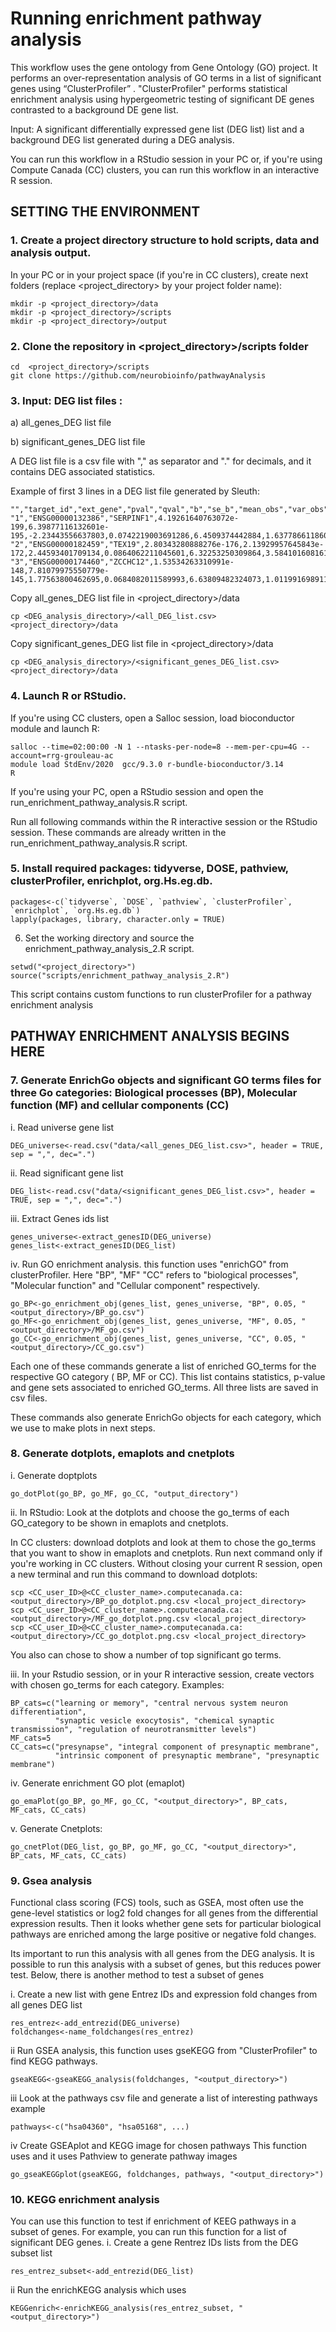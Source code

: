 # Running enrichment pathway analysis

This workflow uses the gene ontology from Gene Ontology (GO) project. 
It performs an over-representation analysis of GO terms in a list of significant genes using “ClusterProfiler” . 
"ClusterProfiler" performs statistical enrichment analysis using hypergeometric testing of significant DE genes contrasted to
a background DE gene list.

Input: A significant differentially expressed gene list (DEG list) list and a background DEG list generated during a DEG analysis. 
 
You can run this workflow in a RStudio session in your PC or, if you're using Compute Canada (CC)
clusters, you can run this workflow in an interactive R session.

## SETTING THE ENVIRONMENT

### 1. Create a project directory structure to hold scripts, data and analysis output. 

   In your PC or in your project space (if you're in CC clusters), create next folders (replace
<project_directory> by your project folder name):
```
mkdir -p <project_directory>/data
mkdir -p <project_directory>/scripts
mkdir -p <project_directory>/output
```

### 2. Clone the repository in <project_directory>/scripts folder
```
cd  <project_directory>/scripts
git clone https://github.com/neurobioinfo/pathwayAnalysis
```

### 3. Input: DEG list files :

   a) all_genes_DEG list file
   
   b) significant_genes_DEG list file

A DEG list file is a csv file with "," as separator and "." for decimals, and it contains DEG associated statistics.

   Example of first 3 lines in a DEG list file generated by Sleuth:
```
"","target_id","ext_gene","pval","qval","b","se_b","mean_obs","var_obs","tech_var","sigma_sq","smooth_sigma_sq","final_sigma_sq"
"1","ENSG00000132386","SERPINF1",4.19261640763072e-199,6.39877116132601e-195,-2.23443556637803,0.0742219003691286,6.4509374442884,1.63778661186005,0.0029989099496231,0.00475780947707804,0.00526442579198417,0.00526442579198417
"2","ENSG00000182459","TEX19",2.80343280888276e-176,2.13929957645843e-172,2.44593401709134,0.0864062211045601,6.32253250309864,3.58410160816125,0.00573075354527296,-0.000382194802584816,0.00546829902308222,0.00546829902308222
"3","ENSG00000174460","ZCCHC12",1.53534263310991e-148,7.81079975550779e-145,1.77563800462695,0.0684082011589993,6.63809482324073,1.01199169891179,0.00198846390925134,0.00306274943721649,0.00503105906946383,0.00503105906946383
```

   Copy all_genes_DEG list file in <project_directory>/data
```
cp <DEG_analysis_directory>/<all_DEG_list.csv> <project_directory>/data
```
   Copy significant_genes_DEG list file in <project_directory>/data
```
cp <DEG_analysis_directory>/<significant_genes_DEG_list.csv> <project_directory>/data
```

### 4. Launch R or RStudio.

If you're using CC clusters, open a Salloc session, load bioconductor module and launch R:
```
salloc --time=02:00:00 -N 1 --ntasks-per-node=8 --mem-per-cpu=4G --account=rrg-grouleau-ac
module load StdEnv/2020  gcc/9.3.0 r-bundle-bioconductor/3.14
R
```

If you're using your PC, open a RStudio session and open the run_enrichment_pathway_analysis.R script. 

Run all following commands within the R interactive session or the RStudio session. These commands
are already written in the run_enrichment_pathway_analysis.R script.


### 5. Install required packages: tidyverse, DOSE, pathview, clusterProfiler, enrichplot, org.Hs.eg.db.


```
packages<-c(`tidyverse`, `DOSE`, `pathview`, `clusterProfiler`, `enrichplot`, `org.Hs.eg.db`)
lapply(packages, library, character.only = TRUE)
```
6. Set the working directory and source the enrichment_pathway_analysis_2.R script.
```
setwd("<project_directory>")
source("scripts/enrichment_pathway_analysis_2.R")
```
This script contains custom functions to run clusterProfiler for a pathway enrichment analysis

## PATHWAY ENRICHMENT ANALYSIS BEGINS HERE

### 7. Generate EnrichGo objects and significant GO terms files for three Go categories: Biological processes (BP), Molecular function (MF) and cellular components (CC)

i. Read universe gene list
```
DEG_universe<-read.csv("data/<all_genes_DEG_list.csv>", header = TRUE, sep = ",", dec=".")
```
ii. Read significant gene list
```
DEG_list<-read.csv("data/<significant_genes_DEG_list.csv>", header = TRUE, sep = ",", dec=".")
```
iii. Extract Genes ids list
```
genes_universe<-extract_genesID(DEG_universe)
genes_list<-extract_genesID(DEG_list)
```
iv. Run GO enrichment analysis. this function uses "enrichGO" from clusterProfiler. Here "BP", "MF"
"CC" refers to "biological processes", "Molecular function" and "Cellular component" respectively.

```
go_BP<-go_enrichment_obj(genes_list, genes_universe, "BP", 0.05, "<output_directory>/BP_go.csv")
go_MF<-go_enrichment_obj(genes_list, genes_universe, "MF", 0.05, "<output_directory>/MF_go.csv")
go_CC<-go_enrichment_obj(genes_list, genes_universe, "CC", 0.05, "<output_directory>/CC_go.csv")
```


Each one of these commands generate a list of enriched GO_terms for the respective GO category ( BP, MF or CC). 
This list contains statistics, p-value and gene sets associated to enriched GO_terms. All three lists are
saved in csv files.

These commands also generate EnrichGo objects for each category, which we use to make plots in next steps.


### 8. Generate dotplots, emaplots and cnetplots
i. Generate doptplots
```
go_dotPlot(go_BP, go_MF, go_CC, "output_directory")
```



ii. In RStudio: Look at the dotplots and choose the go_terms of each GO_category to be shown in emaplots and cnetplots.


In CC clusters: download dotplots and look  at them to chose the go_terms that you want to show in emaplots and cnetplots.
Run next command only if you're working in CC clusters. Without closing your current R session, open a new terminal and run this command to download dotplots:
                    
```
scp <CC_user_ID>@<CC_cluster_name>.computecanada.ca:<output_directory>/BP_go_dotplot.png.csv <local_project_directory>
scp <CC_user_ID>@<CC_cluster_name>.computecanada.ca:<output_directory>/MF_go_dotplot.png.csv <local_project_directory>
scp <CC_user_ID>@<CC_cluster_name>.computecanada.ca:<output_directory>/CC_go_dotplot.png.csv <local_project_directory>
```

You also can chose to show a number of top significant go terms.

iii. In your Rstudio session, or in your R interactive session, create vectors with chosen go_terms for each category. Examples:                         

```
BP_cats=c("learning or memory", "central nervous system neuron differentiation",
          "synaptic vesicle exocytosis", "chemical synaptic transmission", "regulation of neurotransmitter levels")
MF_cats=5
CC_cats=c("presynapse", "integral component of presynaptic membrane", 
          "intrinsic component of presynaptic membrane", "presynaptic membrane")
```

iv. Generate enrichment GO plot (emaplot)
```
go_emaPlot(go_BP, go_MF, go_CC, "<output_directory>", BP_cats, MF_cats, CC_cats)
```

 v. Generate Cnetplots:
```
go_cnetPlot(DEG_list, go_BP, go_MF, go_CC, "<output_directory>", BP_cats, MF_cats, CC_cats)
```

### 9. Gsea analysis
 Functional class scoring (FCS) tools, such as GSEA, most often use the gene-level
 statistics or log2 fold changes for all genes from the differential expression results.
 Then it looks whether gene sets for particular biological pathways are enriched
 among the large positive or negative fold changes.

 Its important to run this analysis with all genes from the DEG analysis.
 It is possible to run this analysis with a subset of genes, but this reduces power test.
 Below, there is another method to test a subset of genes

i. Create a new list with gene Entrez IDs and expression fold changes from all genes DEG list
```
res_entrez<-add_entrezid(DEG_universe)
foldchanges<-name_foldchanges(res_entrez)
```

ii Run GSEA analysis, this function uses gseKEGG from "ClusterProfiler" to find
KEGG pathways.
```
gseaKEGG<-gseaKEGG_analysis(foldchanges, "<output_directory>")
```

iii Look at the pathways csv file and generate a list of interesting pathways
example
```
pathways<-c("hsa04360", "hsa05168", ...)
```
iv Create GSEAplot and KEGG image for chosen pathways
This function uses and it uses Pathview to generate pathway images
```
go_gseaKEGGplot(gseaKEGG, foldchanges, pathways, "<output_directory>")
```

### 10. KEGG enrichment analysis
You can use this function to test if enrichment of KEEG pathways in a subset of genes. 
For example, you can run this function for a list of significant DEG genes.
i. Create a gene Rentrez IDs lists from the DEG subset list 
```
res_entrez_subset<-add_entrezid(DEG_list)
```

ii Run the enrichKEGG analysis which uses 
```
KEGGenrich<-enrichKEGG_analysis(res_entrez_subset, "<output_directory>")
```
